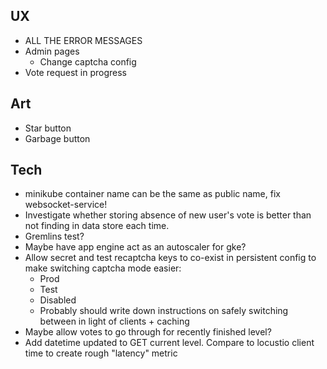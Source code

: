 ## UX
- ALL THE ERROR MESSAGES
- Admin pages
  - Change captcha config
- Vote request in progress

## Art
- Star button
- Garbage button

## Tech
- minikube container name can be the same as public name, fix websocket-service!
- Investigate whether storing absence of new user's vote is better than not finding in data store each time.
- Gremlins test?
- Maybe have app engine act as an autoscaler for gke?
- Allow secret and test recaptcha keys to co-exist in persistent config to make switching captcha mode easier:
  - Prod
  - Test
  - Disabled
  - Probably should write down instructions on safely switching between in light of clients + caching
- Maybe allow votes to go through for recently finished level?
- Add datetime updated to GET current level. Compare to locustio client time to create rough "latency" metric
